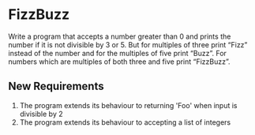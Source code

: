 # FizzBuzz

Write a program that accepts a number greater than 0 and prints the number if it is not divisible by 3 or 5.
But for multiples of three print “Fizz” instead of the number and for the multiples of five print “Buzz”. 
For numbers which are multiples of both three and five print “FizzBuzz”.

## New Requirements
1. The program extends its behaviour to returning 'Foo' when input is divisible by 2
2. The program extends its behaviour to accepting a list of integers

